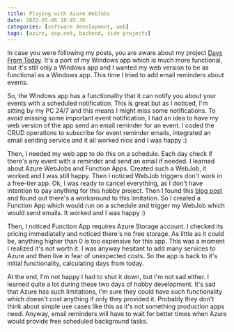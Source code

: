 ```yaml
---
title: Playing with Azure WebJobs
date: 2022-05-06 10:45:30
categories: [software development, web]
tags: [azure, asp.net, backend, side projects]
---
```

In case you were following my posts, you are aware about my project [Days From Today](https://stipe.xyz/posts/my-first-asp-net-core-mvc-app/). It's a port of my Windows app which is much more functional, but it's still only a Windows app and I wanted my web version to be as functional as a Windows app. This time I tried to add email reminders about events.
<!--more-->

So, the Windows app has a functionality that it can notify you about your events with a scheduled notification. This is great but as I noticed, I'm sitting by my PC 24/7 and this means I might miss some notifications. To avoid missing some important event notification, I had an idea to have my web version of the app send an email reminder for an event. I coded the CRUD operations to subscribe for event reminder emails, integrated an email sending service and it all worked nice and I was happy :)

Then, I needed my web app to do this on a schedule. Each day check if there's any event with a reminder and send an email if needed. I learned about Azure WebJobs and Function Apps. Created such a WebJob, it worked and I was still happy. Then I noticed WebJob triggers don't work in a free-tier app. Ok, I was ready to cancel everything, as I don't have intention to pay anything for this hobby project. Then I found this [blog post](https://medium.com/@patrick_abel/a-poor-mans-approach-for-scheduling-azure-web-jobs-f46e0f4fcdb3) and found out there's a workaround to this limitation. So I created a Function App which would run on a schedule and trigger my WebJob which would send emails. It worked and I was happy :)

Then, I noticed Function App requires Azure Storage account. I checked its pricing immediatelly and noticed there's no free storage. As little as it could be, anything higher than 0 is too expensive for this app. This was a moment I realized it's not worth it. I was anyway hesitant to add many services to Azure and then live in fear of unexpected costs. So the app is back to it's initial functionality, calculating days from today. 

At the end, I'm not happy I had to shut it down, but I'm not sad either. I learned quite a lot during these two days of hobby development. It's sad that Azure has such limitations, I'm sure they could have such functionality which doesn't cost anything if only they provided it. Probably they don't think about simple use cases like this as it's not something production apps need. Anyway, email reminders will have to wait for better times when Azure would provide free scheduled background tasks.